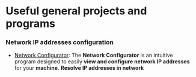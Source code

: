 # Useful general projects and programs

### Network IP addresses configuration
- [Network Configurator](./NET_CONFIG): The **Network Configurator** is an intuitive program designed to easily **view and configure network IP addresses** for your **machine**. **Resolve IP addresses in network**
